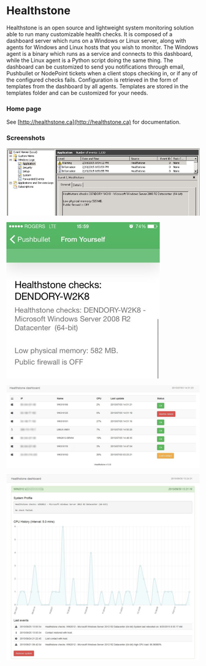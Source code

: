 # Healthstone

Healthstone is an open source and lightweight system monitoring solution able to run many customizable health checks. It is composed of a dashboard server which runs on a Windows or Linux server, along with agents for Windows and Linux hosts that you wish to monitor. The Windows agent is a binary which runs as a service and connects to this dashboard, while the Linux agent is a Python script doing the same thing. The dashboard can be customized to send you notifications through email, Pushbullet or NodePoint tickets when a client stops checking in, or if any of the configured checks fails. Configuration is retrieved in the form of templates from the dashboard by all agents. Templates are stored in the templates folder and can be customized for your needs.

### Home page
See [http://healthstone.ca](http://healthstone.ca) for documentation.

### Screenshots
![](healthstone.jpg)

![](healthstone0.jpg)

![](dashboard.jpg)

![](dashboard0.jpg)
